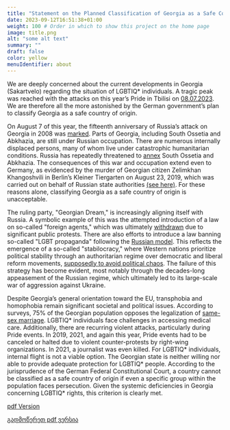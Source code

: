 ```yaml
---
title: "Statement on the Planned Classification of Georgia as a Safe Country of Origin" # Title of your project
date: 2023-09-12T16:51:38+01:00
weight: 100 # Order in which to show this project on the home page
image: title.png
alt: "some alt text"
summary: ""
draft: false
color: yellow
menuIdentifier: about
---
```


We are deeply concerned about the current developments in Georgia (Sakartvelo) regarding the situation of LGBTIQ* individuals. A tragic peak was reached with the attacks on this year’s Pride in Tbilisi on [08.07.2023](https://edition.cnn.com/2023/07/08/europe/tbilisi-georgia-anti-lgbtq-pride-festival-intl/index.html). We are therefore all the more astonished by the German government’s plan to classify Georgia as a safe country of origin.

On August 7 of this year, the fifteenth anniversary of Russia’s attack on Georgia in 2008 was [marked](https://www.dekoder.org/de/gnose/georgienkrieg-suedossetien-abchasien-2008). Parts of Georgia, including South Ossetia and Abkhazia, are still under Russian occupation. There are numerous internally displaced persons, many of whom live under catastrophic humanitarian conditions. Russia has repeatedly threatened to [annex](https://www.aljazeera.com/news/2023/8/23/russias-medvedev-warns-georgian-breakaway-regions-could-be-annexed) South Ossetia and Abkhazia. The consequences of this war and occupation extend even to Germany, as evidenced by the murder of Georgian citizen Zelimkhan Khangoshvili in Berlin’s Kleiner Tiergarten on August 23, 2019, which was carried out on behalf of Russian state authorities [(see here)](https://www.berlin.de/gerichte/presse/pressemitteilungen-der-ordentlichen-gerichtsbarkeit/2021/pressemitteilung.1161570.php). For these reasons alone, classifying Georgia as a safe country of origin is unacceptable.

The ruling party, "Georgian Dream," is increasingly aligning itself with Russia. A symbolic example of this was the attempted introduction of a law on so-called "foreign agents," which was ultimately [withdrawn](https://www.thenation.com/article/archive/georgia-tbilisi-pride-fest-lgbtq-european-union/) due to significant public protests. There are also efforts to introduce a law banning so-called "LGBT propaganda" following the [Russian model](https://jam-news.net/lgbtq-propaganda-ban-rejected/). This reflects the emergence of a so-called "stabilocracy," where Western nations prioritize political stability through an authoritarian regime over democratic and liberal reform movements, [supposedly to avoid political chaos](https://newlinesmag.com/argument/in-the-balkans-stability-may-not-be-the-answer/). The failure of this strategy has become evident, most notably through the decades-long appeasement of the Russian regime, which ultimately led to its large-scale war of aggression against Ukraine.

Despite Georgia’s general orientation toward the EU, transphobia and homophobia remain significant societal and political issues. According to surveys, 75% of the Georgian population opposes the legalization of [same-sex marriage](https://www.goethe.de/ins/ro/de/kul/sup/unp/24107951.html). LGBTIQ* individuals face challenges in accessing medical care. Additionally, there are recurring violent attacks, particularly during Pride events. In 2019, 2021, and again this year, Pride events had to be canceled or halted due to violent counter-protests by right-wing organizations. In 2021, a journalist was even killed. For LGBTIQ* individuals, internal flight is not a viable option. The Georgian state is neither willing nor able to provide adequate protection for LGBTIQ* people. According to the jurisprudence of the German Federal Constitutional Court, a country cannot be classified as a safe country of origin if even a specific group within the population faces persecution. Given the systemic deficiencies in Georgia concerning LGBTIQ* rights, this criterion is clearly met.

[pdf Version](https://quarteera.de/files/actual/Stellungnahme%20zur%20geplanten%20Einstufung%20Georgiens%20als%20sicheres%20Herkunftsland_de.pdf)

[გადმოწერეთ pdf ვერსია](https://quarteera.de/files/actual/Stellungnahme%20zur%20geplanten%20Einstufung%20Georgiens%20als%20sicheres%20Herkunftsland_geo.pdf)
